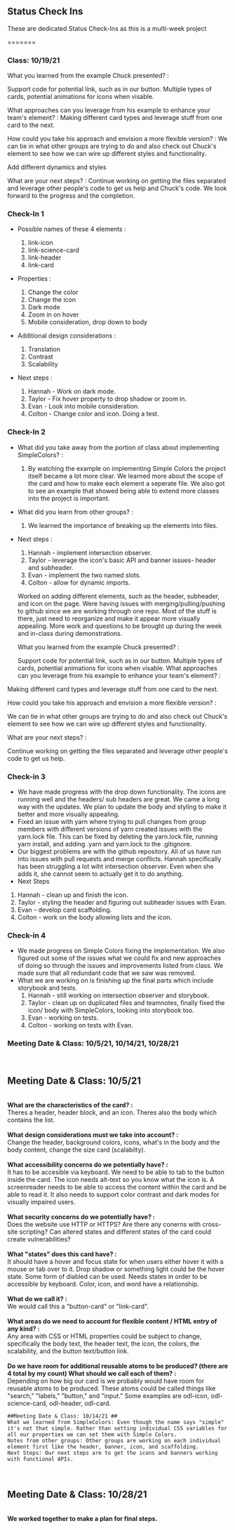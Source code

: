 ## Status Check Ins
These are dedicated Status Check-Ins as this is a multi-week project

=======
### Class: 10/19/21 
What you learned from the example Chuck presented? :

  Support code for potential link, such as in our button. Multiple types of cards, potential animations for icons when visable.

  What approaches can you leverage from his example to enhance your team's element? :
Making different card types and leverage stuff from one card to the next.

  How could you take his approach and envision a more flexible version? :
  We can tie in what other groups are trying to do and also check out Chuck's element to see how we can wire up different styles and functionality.

  Add different dynamics and styles

  What are your next steps? :
  Continue working on getting the files separated and leverage other people's code to get us help and Chuck's code. We look forward to the progress and the completion.
### Check-In 1
- Possible names of these 4 elements :
  1. link-icon
  2. link-science-card
  3. link-header
  4. link-card

- Properties :
  1. Change the color
  2. Change the icon
  3. Dark mode
  4. Zoom in on hover
  5. Mobile consideration, drop down to body

- Additional design considerations :
  1. Translation
  2. Contrast
  3. Scalability

- Next steps :
  1. Hannah - Work on dark mode.
  2. Taylor - Fix hover property to drop shadow or zoom in.
  3. Evan - Look into mobile consideration.
  4. Colton - Change color and icon. Doing a test.
### Check-In 2
- What did you take away from the portion of class about implementing SimpleColors? :
  1. By watching the example on implementing Simple Colors the project itself became a lot more clear. We learned more about the scope of the card and how to make each element a seperate file. We also got to see an example that showed being able to extend more classes into the project is important.

- What did you learn from other groups? :
  1. We learned the importance of breaking up the elements into files.

- Next steps :
  1. Hannah - implement intersection observer.
  2. Taylor - leverage the icon's basic API and banner issues- header and subheader.
  3. Evan - implement the two named slots.
  4. Colton - allow for dynamic imports.

  Worked on adding different elements, such as the header, subheader, and icon on the page. Were having issues with merging/pulling/pushing to github since we 
  are working through one repo. Most of the stuff is there, just need to reorganize and make it appear more visually appealing. More work and questions
  to be brought up during the week and in-class during demonstrations.

  What you learned from the example Chuck presented? :

  Support code for potential link, such as in our button. Multiple types of cards, potential animations for icons when visable.
  What approaches can you leverage from his example to enhance your team's element? :

Making different card types and leverage stuff from one card to the next.

  How could you take his approach and envision a more flexible version? :

  We can tie in what other groups are trying to do and also check out Chuck's element to see how we can wire up different styles and functionality.

  What are your next steps? :

  Continue working on getting the files separated and leverage other people's code to get us help. 
### Check-in 3
  - We have made progress with the drop down functionality. The icons are running well and the headers/ sub headers are great. We came a long way with the updates. We plan to update the body and styling to make it better and more visually appealing.
  - Fixed an issue with yarn where trying to pull changes from group members with different versions of yarn created issues with the yarn.lock file. This can be fixed by deleting the yarn.lock file, running yarn install, and adding .yarn and yarn.lock to the .gitignore.  
  - Our biggest problems are with the github repository. All of us have run into issues with pull requests and merge conflicts. Hannah specifically has been struggling a lot wiht intersection observer. Even when she adds it, she cannot seem to actually get it to do anything. 
  - Next Steps
  1. Hannah - clean up and finish the icon.
  2. Taylor - styling the header and figuring out subheader issues with Evan.
  3. Evan - develop card scaffolding.
  4. Colton - work on the body allowing lists and the icon.
  
### Check-in 4
- We made progress on Simple Colors fixing the implementation. We also figured out some of the issues what we could fix and new approaches of doing so through the issues and improvements listed from class. We made sure that all redundant code that we saw was removed.
- What we are working on is finishing up the final parts which include storybook and tests.
   1. Hannah - still working on intersection observer and storybook.
   2. Taylor - clean up on duplicated files and teamnotes, finally fixed the icon/ body with SimpleColors, looking into storybook too.
   3. Evan - working on tests.
   4. Colton - working on tests with Evan.

### Meeting Date & Class: 10/5/21, 10/14/21, 10/28/21
<br>
<h2>Meeting Date & Class: 10/5/21 </h2>
<br>
<b>What are the characteristics of the card? :</b>
<br>
    Theres a header, header block, and an icon. Theres also the body which contains the list. 
<br>
<br>
<b>What design considerations must we take into account? :</b>
<br>
    Change the header, background colors, icons, what's in the body and the body content, change the size card (scalabilty).
<br>
<br>
<b>What accessibility concerns do we potentially have? :</b>
<br>
  It has to be accesible via keyboard. We need to be able to tab to the button inside the card. The icon needs alt-text so you know what the icon is. A screenreader needs to be able to access the content within the card and be able to read it. It also needs to support color contrast and dark modes for visually impaired users. 
<br>
<br>
<b>What security concerns do we potentially have? :</b>
<br>
  Does the website use HTTP or HTTPS? Are there any conerns with cross-site scripting? Can altered states and different states of the card could create vulnerabilities? 
<br>
<br>
<b>What "states" does this card have? :</b>
<br>
  It should have a hover and focus state for when users either hover it with a mouse or tab over to it. Drop shadow or something light could be the hover state. Some form of diabled can be used. Needs states in order to be accessible by keyboard. Color, icon, and word have a relationship.
<br>
<br>
<b>What do we call it? :</b>
<br>
    We would call this a "button-card" or "link-card". 
<br>
<br>
<b>What areas do we need to account for flexible content / HTML entry of any kind? :</b>
<br>
    Any area with CSS or HTML properties could be subject to change, specifically the body text, the header text, the icon, the colors, the scalability, and the button text/button link.
<br>
<br>
<b>Do we have room for additional reusable atoms to be produced? (there are 4 total by my count)
What should we call each of them? :</b>
<br>
    Depending on how big our card is we probably would have room for reusable atoms to be produced. These atoms could be called things like "search," "labels," "button," and "input." Some examples are odl-icon, odl-science-card, odl-header, odl-card.
    
    ##Meeting Date & Class: 10/14/21 ##
    What we learned from SimpleColors: Even though the name says "simple" it's not that simple. Rather than setting individual CSS variables for all our properties we can set them with Simple Colors. 
    Notes from other groups: Other groups are working on each individual element first like the header, banner, icon, and scaffolding. 
    Next Steps: Our next steps are to get the icons and banners working with functional APIs. 

<br>
<h2>Meeting Date & Class: 10/28/21 </h2>
<br>
<b>We worked together to make a plan for final steps.</b>